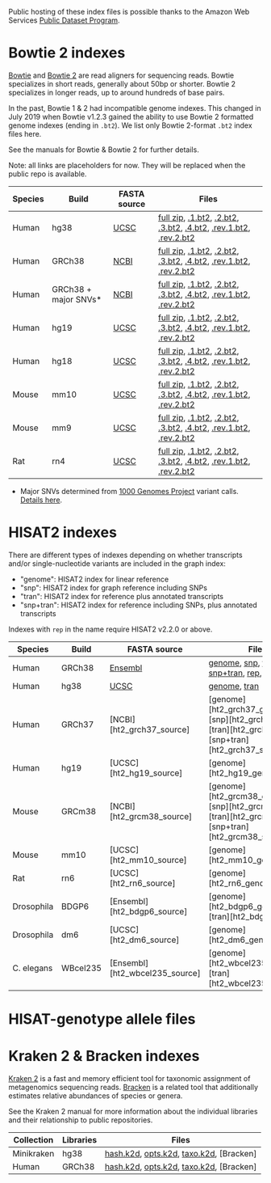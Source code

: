 Public hosting of these index files is possible thanks to the Amazon Web Services [Public Dataset Program](https://aws.amazon.com/opendata/public-datasets/).

# Bowtie 2 indexes

[Bowtie](http://bowtie-bio.sourceforge.net) and [Bowtie 2](http://bowtie-bio.sourceforge.net/bowtie2) are read aligners for sequencing reads.  Bowtie specializes in short reads, generally about 50bp or shorter.  Bowtie 2 specializes in longer reads, up to around hundreds of base pairs.

In the past, Bowtie 1 & 2 had incompatible genome indexes.  This changed in July 2019 when Bowtie v1.2.3 gained the ability to use Bowtie 2 formatted genome indexes (ending in `.bt2`).  We list only Bowtie 2-format `.bt2` index files here.

See the manuals for Bowtie & Bowtie 2 for further details.

Note: all links are placeholders for now.  They will be replaced when the public repo is available.

<div class="datatable-begin"></div>

Species | Build      | FASTA source | Files
------- | ---------  | ------------ | -----------
Human   | hg38       | [UCSC][bt2_hg38_source] | [full zip][bt2_hg38_full], [.1.bt2][bt2_hg38_1], [.2.bt2][bt2_hg38_2], [.3.bt2][bt2_hg38_3], [.4.bt2][bt2_hg38_4], [.rev.1.bt2][bt2_hg38_r1], [.rev.2.bt2][bt2_hg38_r2]
Human   | GRCh38     | [NCBI][bt2_GRCh38_source]     | [full zip][bt2_GRCh38_full], [.1.bt2][bt2_GRCh38_1], [.2.bt2][bt2_GRCh38_2], [.3.bt2][bt2_GRCh38_3], [.4.bt2][bt2_GRCh38_4], [.rev.1.bt2][bt2_GRCh38_r1], [.rev.2.bt2][bt2_GRCh38_r2]
Human   | GRCh38 + major SNVs* | [NCBI][bt2_grch38_1kgmaj_source] | [full zip][bt2_grch38_1kgmaj_full], [.1.bt2][bt2_grch38_1kgmaj_1], [.2.bt2][bt2_grch38_1kgmaj_2], [.3.bt2][bt2_grch38_1kgmaj_3], [.4.bt2][bt2_grch38_1kgmaj_4], [.rev.1.bt2][bt2_grch38_1kgmaj_r1], [.rev.2.bt2][bt2_grch38_1kgmaj_r2]
Human   | hg19 | [UCSC][bt2_hg19_source] | [full zip][bt2_hg19_full], [.1.bt2][bt2_hg19_1], [.2.bt2][bt2_hg19_2], [.3.bt2][bt2_hg19_3], [.4.bt2][bt2_hg19_4], [.rev.1.bt2][bt2_hg19_r1], [.rev.2.bt2][bt2_hg19_r2]
Human   | hg18 | [UCSC][bt2_hg18_source] | [full zip][bt2_hg18_full], [.1.bt2][bt2_hg18_1], [.2.bt2][bt2_hg18_2], [.3.bt2][bt2_hg18_3], [.4.bt2][bt2_hg18_4], [.rev.1.bt2][bt2_hg18_r1], [.rev.2.bt2][bt2_hg18_r2]
Mouse   | mm10 | [UCSC][bt2_mm10_source] | [full zip][bt2_mm10_full], [.1.bt2][bt2_mm10_1], [.2.bt2][bt2_mm10_2], [.3.bt2][bt2_mm10_3], [.4.bt2][bt2_mm10_4], [.rev.1.bt2][bt2_mm10_r1], [.rev.2.bt2][bt2_mm10_r2]
Mouse   | mm9 | [UCSC][bt2_mm9_source] | [full zip][bt2_mm9_full], [.1.bt2][bt2_mm9_1], [.2.bt2][bt2_mm9_2], [.3.bt2][bt2_mm9_3], [.4.bt2][bt2_mm9_4], [.rev.1.bt2][bt2_mm9_r1], [.rev.2.bt2][bt2_mm9_r2]
Rat   | rn4 | [UCSC][bt2_rn4_source] | [full zip][bt2_rn4_full], [.1.bt2][bt2_rn4_1], [.2.bt2][bt2_rn4_2], [.3.bt2][bt2_rn4_3], [.4.bt2][bt2_rn4_4], [.rev.1.bt2][bt2_rn4_r1], [.rev.2.bt2][bt2_rn4_r2]

<div class="datatable-end"></div>

* Major SNVs determined from [1000 Genomes Project](https://www.internationalgenome.org) variant calls.  [Details here](https://github.com/BenLangmead/bowtie-majref).

[bt2_hg38_source]: https://aws.amazon.com
[bt2_hg38_full]: https://aws.amazon.com
[bt2_hg38_1]: https://aws.amazon.com
[bt2_hg38_2]: https://aws.amazon.com
[bt2_hg38_3]: https://aws.amazon.com
[bt2_hg38_4]: https://aws.amazon.com
[bt2_hg38_r1]: https://aws.amazon.com
[bt2_hg38_r2]: https://aws.amazon.com

[bt2_GRCh38_source]: https://aws.amazon.com
[bt2_GRCh38_full]: https://aws.amazon.com
[bt2_GRCh38_1]: https://aws.amazon.com
[bt2_GRCh38_2]: https://aws.amazon.com
[bt2_GRCh38_3]: https://aws.amazon.com
[bt2_GRCh38_4]: https://aws.amazon.com
[bt2_GRCh38_r1]: https://aws.amazon.com
[bt2_GRCh38_r2]: https://aws.amazon.com

[bt2_grch38_1kgmaj_source]: https://aws.amazon.com
[bt2_grch38_1kgmaj_full]: https://aws.amazon.com
[bt2_grch38_1kgmaj_1]: https://aws.amazon.com
[bt2_grch38_1kgmaj_2]: https://aws.amazon.com
[bt2_grch38_1kgmaj_3]: https://aws.amazon.com
[bt2_grch38_1kgmaj_4]: https://aws.amazon.com
[bt2_grch38_1kgmaj_r1]: https://aws.amazon.com
[bt2_grch38_1kgmaj_r2]: https://aws.amazon.com

[bt2_hg19_source]: https://aws.amazon.com
[bt2_hg19_full]: https://aws.amazon.com
[bt2_hg19_1]: https://aws.amazon.com
[bt2_hg19_2]: https://aws.amazon.com
[bt2_hg19_3]: https://aws.amazon.com
[bt2_hg19_4]: https://aws.amazon.com
[bt2_hg19_r1]: https://aws.amazon.com
[bt2_hg19_r2]: https://aws.amazon.com

[bt2_hg18_source]: https://aws.amazon.com
[bt2_hg18_full]: https://aws.amazon.com
[bt2_hg18_1]: https://aws.amazon.com
[bt2_hg18_2]: https://aws.amazon.com
[bt2_hg18_3]: https://aws.amazon.com
[bt2_hg18_4]: https://aws.amazon.com
[bt2_hg18_r1]: https://aws.amazon.com
[bt2_hg18_r2]: https://aws.amazon.com

[bt2_mm10_source]: https://aws.amazon.com
[bt2_mm10_full]: https://aws.amazon.com
[bt2_mm10_1]: https://aws.amazon.com
[bt2_mm10_2]: https://aws.amazon.com
[bt2_mm10_3]: https://aws.amazon.com
[bt2_mm10_4]: https://aws.amazon.com
[bt2_mm10_r1]: https://aws.amazon.com
[bt2_mm10_r2]: https://aws.amazon.com

[bt2_mm9_source]: https://aws.amazon.com
[bt2_mm9_full]: https://aws.amazon.com
[bt2_mm9_1]: https://aws.amazon.com
[bt2_mm9_2]: https://aws.amazon.com
[bt2_mm9_3]: https://aws.amazon.com
[bt2_mm9_4]: https://aws.amazon.com
[bt2_mm9_r1]: https://aws.amazon.com
[bt2_mm9_r2]: https://aws.amazon.com

[bt2_rn4_source]: https://aws.amazon.com
[bt2_rn4_full]: https://aws.amazon.com
[bt2_rn4_1]: https://aws.amazon.com
[bt2_rn4_2]: https://aws.amazon.com
[bt2_rn4_3]: https://aws.amazon.com
[bt2_rn4_4]: https://aws.amazon.com
[bt2_rn4_r1]: https://aws.amazon.com
[bt2_rn4_r2]: https://aws.amazon.com

# HISAT2 indexes

There are different types of indexes depending on whether transcripts and/or single-nucleotide variants are included in the graph index:

* "genome": HISAT2 index for linear reference
* "snp": HISAT2 index for graph reference including SNPs
* "tran": HISAT2 index for reference plus annotated transcripts
* "snp+tran": HISAT2 index for reference including SNPs, plus annotated transcripts

Indexes with `rep` in the name require HISAT2 v2.2.0 or above.

<div class="datatable-begin"></div>

Species | Build      | FASTA source | Files
------- | ---------  | ------------ | -----------
Human   | GRCh38     | [Ensembl][ht2_grch38_source]     | [genome][ht2_grch38_genome], [snp][ht2_grch38_snp], [tran][ht2_grch38_tran], [snp+tran][ht2_grch38_snptran], [rep][ht2_grch38_rep], [snp+rep][ht2_grch38_snprep]
Human   | hg38       | [UCSC][ht2_hg38_source]     | [genome][ht2_hg38_genome], [tran][ht2_hg38_tran]
Human   | GRCh37     | [NCBI][ht2_grch37_source]     | [genome][ht2_grch37_genome], [snp][ht2_grch37_snp], [tran][ht2_grch37_tran], [snp+tran][ht2_grch37_snptran]
Human   | hg19       | [UCSC][ht2_hg19_source]     | [genome][ht2_hg19_genome]
Mouse   | GRCm38     | [NCBI][ht2_grcm38_source]     | [genome][ht2_grcm38_genome], [snp][ht2_grcm38_snp], [tran][ht2_grcm38_tran], [snp+tran][ht2_grcm38_snptran]
Mouse   | mm10       | [UCSC][ht2_mm10_source]     | [genome][ht2_mm10_genome]
Rat     | rn6        | [UCSC][ht2_rn6_source]     | [genome][ht2_rn6_genome]
Drosophila | BDGP6 | [Ensembl][ht2_bdgp6_source]  | [genome][ht2_bdgp6_genome], [tran][ht2_bdgp6_tran]
Drosophila | dm6 | [UCSC][ht2_dm6_source]  | [genome][ht2_dm6_genome]
C. elegans | WBcel235 | [Ensembl][ht2_wbcel235_source]  | [genome][ht2_wbcel235_genome], [tran][ht2_wbcel235_tran]
<div class="datatable-end"></div>

[ht2_grch38_source]: https://github.com/DaehwanKimLab/hisat2/blob/master/scripts/make_grch38.sh
[ht2_grch38_genome]: https://cloud.biohpc.swmed.edu/index.php/s/grch38/download
[ht2_grch38_snp]: https://cloud.biohpc.swmed.edu/index.php/s/grch38_snp/download
[ht2_grch38_tran]: https://cloud.biohpc.swmed.edu/index.php/s/grch38_tran/download
[ht2_grch38_snptran]: https://cloud.biohpc.swmed.edu/index.php/s/grch38_snp_tran/download
[ht2_grch38_rep]: https://cloud.biohpc.swmed.edu/index.php/s/grch38_rep/download
[ht2_grch38_snprep]: https://cloud.biohpc.swmed.edu/index.php/s/grch38_snp_rep/download

[ht2_hg38_source]: https://github.com/DaehwanKimLab/hisat2/blob/master/scripts/make_hg38.sh
[ht2_hg38_genome]: https://cloud.biohpc.swmed.edu/index.php/s/hg38/download
[ht2_hg38_tran]: https://cloud.biohpc.swmed.edu/index.php/s/hg38_tran/download

# HISAT-genotype allele files

# Kraken 2 & Bracken indexes

[Kraken 2](https://github.com/DerrickWood/kraken2/wiki) is a fast and memory efficient tool for taxonomic assignment of metagenomics sequencing reads.  [Bracken](https://ccb.jhu.edu/software/bracken/) is a related tool that additionally estimates relative abundances of species or genera.

See the Kraken 2 manual for more information about the individual libraries and their relationship to public repositories.

<div class="datatable-begin"></div>

Collection | Libraries  | Files
---------- | ---------  | -----------
Minikraken | hg38       | [hash.k2d](), [opts.k2d](), [taxo.k2d](), [Bracken]
Human      | GRCh38     | [hash.k2d](), [opts.k2d](), [taxo.k2d](), [Bracken]

<div class="datatable-end"></div>
